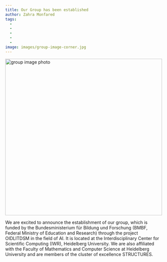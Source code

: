 ```yaml
---
title: Our Group has been established
author: Zahra Monfared
tags:
  - 
  - 
  - 
  - 
  - 
image: images/group-image-corner.jpg
---
```



<div>
  <img src="images/group-image-corner.jpg" alt="group image photo" style="width: 500px; height: 500px;"/>
</div>

We are excited to announce the establishment of our group, which is funded by the Bundesministerium für Bildung und Forschung (BMBF, Federal Ministry of Education and Research) through the project OIDLITDSM in the field of AI. It is located at the Interdisciplinary Center for Scientific Computing (IWR), Heidelberg University. We are also affiliated with the Faculty of Mathematics and Computer Science at Heidelberg University and are members of the cluster of excellence STRUCTURES.
